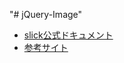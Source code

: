 "# jQuery-Image" 

- [slick公式ドキュメント](http://kenwheeler.github.io/slick/)
- [参考サイト](https://and-ha.com/coding/slick/)
